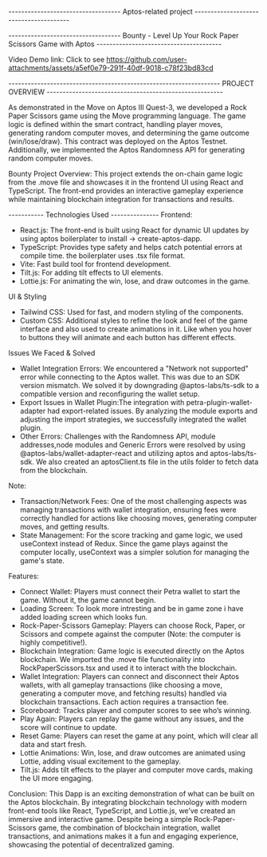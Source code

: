 -----------------------------------   Aptos-related project ---------------------------------------

-----------------------------------   Bounty - Level Up Your Rock Paper Scissors Game with Aptos ---------------------------------------

Video Demo link: Click to see
https://github.com/user-attachments/assets/a5ef0e79-291f-40df-9018-c78f23bd83cd

  ------------------------------------------------------------------ PROJECT OVERVIEW -------------------------------------------------------
  
As demonstrated in the Move on Aptos III Quest-3, we developed a Rock Paper Scissors game using the Move programming language. The game logic is defined within the smart contract, handling player moves, generating random computer moves, and determining the game outcome (win/lose/draw). This contract was deployed on the Aptos Testnet. Additionally, we implemented the Aptos Randomness API for generating random computer moves.

Bounty Project Overview: This project extends the on-chain game logic from the .move file and showcases it in the frontend UI using React and TypeScript. The front-end provides an interactive gameplay experience while maintaining blockchain integration for transactions and results.

----------- Technologies Used ---------------
Frontend:
* React.js: The front-end is built using React for dynamic UI updates by using aptos boilerplater to install -> create-aptos-dapp.
* TypeScript: Provides type safety and helps catch potential errors at compile time. the boilerplater uses .tsx file format.
* Vite: Fast build tool for frontend development.
* Tilt.js: For adding tilt effects to UI elements.
* Lottie.js: For animating the win, lose, and draw outcomes in the game.
  
UI & Styling
* Tailwind CSS: Used for fast, and modern styling of the components.
* Custom CSS: Additional styles to refine the look and feel of the game interface and also used to create animations in it. Like when you hover to buttons they will animate and each button has different effects.

Issues We Faced & Solved
* Wallet Integration Errors: We encountered a "Network not supported" error while connecting to the Aptos wallet. This was due to an SDK version mismatch. We solved it by downgrading @aptos-labs/ts-sdk to a compatible version and reconfiguring the wallet setup.
* Export Issues in Wallet Plugin:The integration with petra-plugin-wallet-adapter had export-related issues. By analyzing the module exports and adjusting the import strategies, we successfully integrated the wallet plugin.
* Other Errors: Challenges with the Randomness API, module addresses,node modules and Generic Errors were resolved by using @aptos-labs/wallet-adapter-react and utilizing aptos and aptos-labs/ts-sdk. We also created an aptosClient.ts file in the utils folder to fetch data from the blockchain.

Note: 
* Transaction/Network Fees: One of the most challenging aspects was managing transactions with wallet integration, ensuring fees were correctly handled for actions like choosing moves, generating computer moves, and getting results.
* State Management: For the score tracking and game logic, we used useContext instead of Redux. Since the game plays against the computer locally, useContext was a simpler solution for managing the game's state.

Features:
* Connect Wallet: Players must connect their Petra wallet to start the game. Without it, the game cannot begin.
* Loading Screen: To look more intresting and be in game zone i have added loading screen which looks fun.
* Rock-Paper-Scissors Gameplay: Players can choose Rock, Paper, or Scissors and compete against the computer (Note: the computer is highly competitive!).
* Blockchain Integration: Game logic is executed directly on the Aptos blockchain. We imported the .move file functionality into RockPaperScissors.tsx and used it to interact with the blockchain.
* Wallet Integration: Players can connect and disconnect their Aptos wallets, with all gameplay transactions (like choosing a move, generating a computer move, and fetching results) handled via blockchain transactions. Each action requires a transaction fee.
* Scoreboard: Tracks player and computer scores to see who’s winning.
* Play Again: Players can replay the game without any issues, and the score will continue to update.
* Reset Game: Players can reset the game at any point, which will clear all data and start fresh.
* Lottie Animations: Win, lose, and draw outcomes are animated using Lottie, adding visual excitement to the gameplay.
* Tilt.js: Adds tilt effects to the player and computer move cards, making the UI more engaging.

Conclusion:
This Dapp is an exciting demonstration of what can be built on the Aptos blockchain. By integrating blockchain technology with modern front-end tools like React, TypeScript, and Lottie.js, we’ve created an immersive and interactive game. Despite being a simple Rock-Paper-Scissors game, the combination of blockchain integration, wallet transactions, and animations makes it a fun and engaging experience, showcasing the potential of decentralized gaming.
